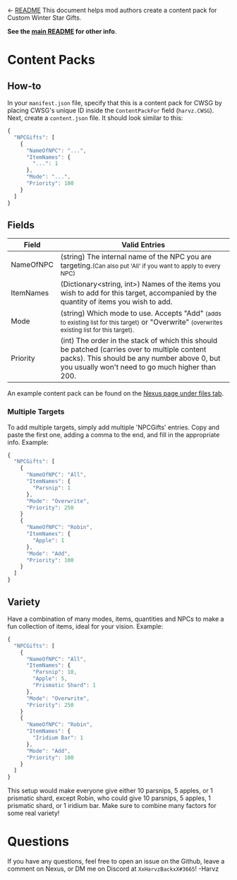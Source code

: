 ← [README](README.md)
This document helps mod authors create a content pack for Custom Winter Star Gifts.

**See the [main README](README.md) for other info**.

# Content Packs

## How-to
In your `manifest.json` file, specify that this is a content pack for CWSG by placing CWSG's unique ID inside the `ContentPackFor` field (`harvz.CWSG`).
Next, create a `content.json` file. It should look similar to this:
```js
{
  "NPCGifts": [
    {
      "NameOfNPC": "...",
      "ItemNames": {
        "...": 1
      },
      "Mode": "...",
      "Priority": 100
    }
  ]
}
```

## Fields

Field                | Valid Entries                        
-------------------- | ------------------------------- 
NameOfNPC            | (string) The internal name of the NPC you are targeting.<small>(Can also put 'All' if you want to apply to every NPC)</small>
ItemNames            | (Dictionary<string, int>) Names of the items you wish to add for this target, accompanied by the quantity of items you wish to add.  
Mode                 | (string) Which mode to use. Accepts "Add" <small>(adds to existing list for this target)</small> or "Overwrite" <small>(overwrites existing list for this target).</small>
Priority             | (int) The order in the stack of which this should be patched (carries over to multiple content packs). This should be any number above 0, but you usually won't need to go much higher than 200.

An example content pack can be found on the [Nexus page under files tab](https://www.nexusmods.com/stardewvalley/mods/10024?tab=files).

### Multiple Targets
To add multiple targets, simply add multiple 'NPCGifts' entries. Copy and paste the first one, adding a comma to the end, and fill in the appropriate info. Example:
```js
{
  "NPCGifts": [
    {
      "NameOfNPC": "All",
      "ItemNames": {
        "Parsnip": 1
      },
      "Mode": "Overwrite",
      "Priority": 250
    }
    {
      "NameOfNPC": "Robin",
      "ItemNames": {
        "Apple": 1
      },
      "Mode": "Add",
      "Priority": 100
    }
  ]
}
```

## Variety
Have a combination of many modes, items, quantities and NPCs to make a fun collection of items, ideal for your vision. Example:
```js
{
  "NPCGifts": [
    {
      "NameOfNPC": "All",
      "ItemNames": {
        "Parsnip": 10,
        "Apple": 5,
        "Prismatic Shard": 1
      },
      "Mode": "Overwrite",
      "Priority": 250
    }
    {
      "NameOfNPC": "Robin",
      "ItemNames": {
        "Iridium Bar": 1
      },
      "Mode": "Add",
      "Priority": 100
    }
  ]
}
```
This setup would make everyone give either 10 parsnips, 5 apples, or 1 prismatic shard, except Robin, who could give 10 parsnips, 5 apples, 1 prismatic shard, or 1 iridium bar.
Make sure to combine many factors for some real variety!


# Questions
If you have any questions, feel free to open an issue on the Github, leave a comment on Nexus, or DM me on Discord at `XxHarvzBackxX#3665`!
-Harvz
